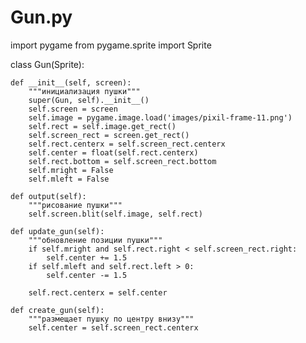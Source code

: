 # Gun.py
import pygame
from pygame.sprite import Sprite

class Gun(Sprite):

    def __init__(self, screen):
        """инициализация пушки"""
        super(Gun, self).__init__()
        self.screen = screen
        self.image = pygame.image.load('images/pixil-frame-11.png')
        self.rect = self.image.get_rect()
        self.screen_rect = screen.get_rect()
        self.rect.centerx = self.screen_rect.centerx
        self.center = float(self.rect.centerx)
        self.rect.bottom = self.screen_rect.bottom
        self.mright = False
        self.mleft = False

    def output(self):
        """рисование пушки"""
        self.screen.blit(self.image, self.rect)

    def update_gun(self):
        """обновление позиции пушки"""
        if self.mright and self.rect.right < self.screen_rect.right:
            self.center += 1.5
        if self.mleft and self.rect.left > 0:
            self.center -= 1.5

        self.rect.centerx = self.center

    def create_gun(self):
        """размещает пушку по центру внизу"""
        self.center = self.screen_rect.centerx
